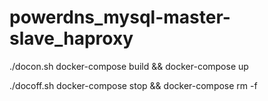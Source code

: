 # powerdns_mysql-master-slave_haproxy

./docon.sh
docker-compose build && docker-compose up

./docoff.sh
docker-compose stop && docker-compose rm -f
